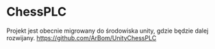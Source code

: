 # ChessPLC
Projekt jest obecnie migrowany do środowiska unity, gdzie będzie dalej rozwijany. https://github.com/ArBom/UnityChessPLC
